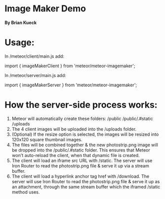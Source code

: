 # Image Maker Demo #
#### By Brian Kueck ####

# Usage: #
In /meteor/client/main.js add:

import { imageMakerClient } from 'meteor/meteor-imagemaker';

In /meteor/server/main.js add:

import { imageMakerServer } from 'meteor/meteor-imagemaker';

# How the server-side process works: #

1. Meteor will automatically create these folders:
  /public
  /public/.#static
  /uploads
2. The 4 client images will be uploaded into the /uploads folder.
3. (Optional) If the resize option is selected, the images will be resized into 120x120 square thumbnail images.
4. The files will be combined together & the new photostrip.png image will be dropped into the /public/.#static folder. This ensures that Meteor won't auto-reload the client, when that dynamic file is created.
5. The client will load an iframe src URL with /static. The server will use Iron Router to read the photostrip.png file & serve it up via a stream buffer.
6. The client will load a hyperlink anchor tag href with /download. The server will use Iron Router to read the photostrip.png file & serve it up as an attachment, through the same stream buffer which the iframed /static method uses.